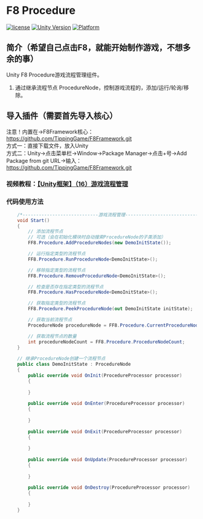 # F8 Procedure

[![license](http://img.shields.io/badge/license-MIT-green.svg)](https://opensource.org/licenses/MIT) 
[![Unity Version](https://img.shields.io/badge/unity-2021|2022|2023|6000-blue)](https://unity.com) 
[![Platform](https://img.shields.io/badge/platform-Win%20%7C%20Android%20%7C%20iOS%20%7C%20Mac%20%7C%20Linux%20%7C%20WebGL-orange)]() 

## 简介（希望自己点击F8，就能开始制作游戏，不想多余的事）
Unity F8 Procedure游戏流程管理组件。
1. 通过继承流程节点 ProcedureNode，控制游戏流程的，添加/运行/轮询/移除。

## 导入插件（需要首先导入核心）
注意！内置在->F8Framework核心：https://github.com/TippingGame/F8Framework.git  
方式一：直接下载文件，放入Unity  
方式二：Unity->点击菜单栏->Window->Package Manager->点击+号->Add Package from git URL->输入：https://github.com/TippingGame/F8Framework.git  

### 视频教程：[【Unity框架】（16）游戏流程管理](https://www.bilibili.com/video/BV1fBXfYiECh)

### 代码使用方法
```C#
    /*----------------------------游戏流程管理----------------------------*/
    void Start()
    {
        // 添加流程节点
        // 可选（会在初始化模块时自动搜索ProcedureNode的子类添加）
        FF8.Procedure.AddProcedureNodes(new DemoInitState());

        // 运行指定类型的流程节点
        FF8.Procedure.RunProcedureNode<DemoInitState>();

        // 移除指定类型的流程节点
        FF8.Procedure.RemoveProcedureNode<DemoInitState>();

        // 检查是否存在指定类型的流程节点
        FF8.Procedure.HasProcedureNode<DemoInitState>();

        // 获取指定类型的流程节点
        FF8.Procedure.PeekProcedureNode(out DemoInitState initState);

        // 获取当前流程节点
        ProcedureNode procedureNode = FF8.Procedure.CurrentProcedureNode;

        // 获取流程节点的数量
        int procedureNodeCount = FF8.Procedure.ProcedureNodeCount;
    }
    
    // 继承ProcedureNode创建一个流程节点
    public class DemoInitState : ProcedureNode
    {
        public override void OnInit(ProcedureProcessor processor)
        {
            
        }
        
        public override void OnEnter(ProcedureProcessor processor)
        {
            
        }
    
        public override void OnExit(ProcedureProcessor processor)
        {
            
        }
    
        public override void OnUpdate(ProcedureProcessor processor)
        {
            
        }
        
        public override void OnDestroy(ProcedureProcessor processor)
        {
            
        }
    }
```


